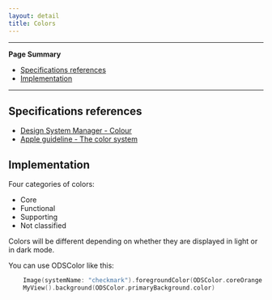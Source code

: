 ```yaml
---
layout: detail
title: Colors
---
```

---

**Page Summary**

* [Specifications references](#specifications-references)
* [Implementation](#implementation)

---

## Specifications references

- [Design System Manager - Colour](https://system.design.orange.com/0c1af118d/p/73fa17-colour/b/025652)
- [Apple guideline - The color system](https://developer.apple.com/design/human-interface-guidelines/foundations/color)

## Implementation

Four categories of colors:
- Core
- Functional
- Supporting
- Not classified

Colors will be different depending on whether they are displayed in light or in dark mode.

You can use ODSColor like this:

``` swift
    Image(systemName: "checkmark").foregroundColor(ODSColor.coreOrange.color)
    MyView().background(ODSColor.primaryBackground.color)
```
